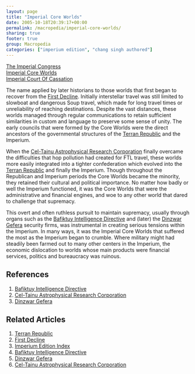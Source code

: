 ```yaml
---
layout: page
title: "Imperial Core Worlds"
date: 2005-10-18T20:39:17+00:00
permalink: /macropedia/imperial-core-worlds/
sharing: true
footer: true
group: Macropedia
categories: ["imperium edition", "chang singh authored"]
---
```


<div class='row'>
	<div class='col-md-4'><a href='/macropedia/imperial-congress'>The Imperial Congress</a></div>
	<div class='col-md-4'><a href='/macropedia/imperial-core-worlds'>Imperial Core Worlds</a></div>
	<div class='col-md-4'><a href='/macropedia/imperial-court-of-cassation'>Imperial Court Of Cassation</a></div>
</div>


The name applied by later historians to those worlds that first began to recover from the [First Decline](/chronology/first-decline).  Initially interstellar travel was still limited to slowboat and dangerous Soup travel, which made for long travel times or unreliability of reaching destinations.  Despite the vast distances, these worlds managed through regular communications to retain sufficient similarities in custom and language to preserve some sense of unity.  The early councils that were formed by the Core Worlds were the direct ancestors of the governmental structures of the [Terran Republic](/macropedia/terran-republic) and the Imperium.

When the [Cel-Tainu Astrophysical Research Corporation](/macropedia/celtainu) finally overcame the difficulties that hop pollution had created for FTL travel, these worlds more easily integrated into a tighter confederation which evolved into the [Terran Republic](/macropedia/terran-republic) and finally the Imperium.  Though throughout the Republican and Imperium periods the Core Worlds became the minority, they retained their cultural and political importance.  No matter how badly or well the Imperium functioned, it was the Core Worlds that were the administrative and financial engines, and woe to any other world that dared to challenge that supremacy.

This overt and often ruthless pursuit to maintain supremacy, usually through organs such as the [Bafiktuy Intelligence Directive](/macropedia/bafiktuy-intelligence-directive) and (later) the [Dinzwar Gefera](/macropedia/dinzwar-gefera) security firms, was instrumental in creating serious tensions within the Imperium.  In many ways, it was the Imperial Core Worlds that suffered the most as the Imperium began to crumble.  Where military might had steadily been farmed out to many other centers in the Imperium, the economic dislocation to worlds whose main products were financial services, politics and bureaucracy was ruinous.

## References
1. [Bafiktuy Intelligence Directive](/macropedia/bafiktuy-intelligence-directive)
1. [Cel-Tainu Astrophysical Research Corporation](/macropedia/celtainu)
1. [Dinzwar Gefera](/macropedia/dinzwar-gefera)

## Related Articles

1. [Terran Republic](/macropedia/terran-republic)
2. [First Decline](/chronology/first-decline)
3. [Imperium Edition Index](/macropedia/imperium-edition-index)
4. [Bafiktuy Intelligence Directive](/macropedia/bafiktuy-intelligence-directive)
5. [Dinzwar Gefera](/macropedia/dinzwar-gefera)
6. [Cel-Tainu Astrophysical Research Corporation](/macropedia/celtainu)



 
